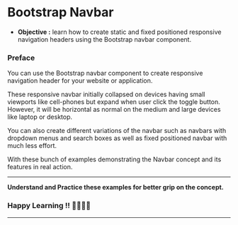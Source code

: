 # Bootstrap Navbar
- **Objective :** learn how to create static and fixed positioned responsive navigation headers using the Bootstrap navbar component.

### Preface
You can use the Bootstrap navbar component to create responsive navigation header for your website or application.

These responsive navbar initially collapsed on devices having small viewports like cell-phones but expand when user click the toggle button. However, it will be horizontal as normal on the medium and large devices like laptop or desktop.

You can also create different variations of the navbar such as navbars with dropdown menus and search boxes as well as fixed positioned navbar with much less effort.

With these bunch of examples demonstrating the Navbar concept and its features in real action.

---
**Understand and Practice these examples for better grip on the concept.**

### Happy Learning !! 👍🏻✌🏻
---
